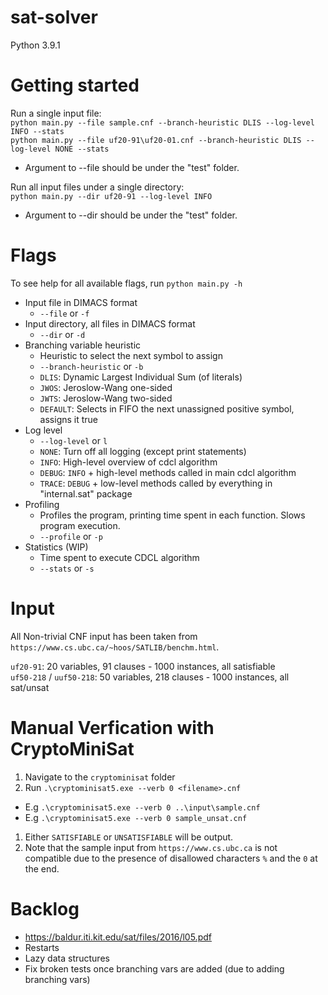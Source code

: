 # sat-solver
Python 3.9.1

# Getting started

Run a single input file:\
`python main.py --file sample.cnf --branch-heuristic DLIS --log-level INFO --stats`\
`python main.py --file uf20-91\uf20-01.cnf --branch-heuristic DLIS --log-level NONE --stats`

- Argument to --file should be under the "test" folder.

Run all input files under a single directory:\
`python main.py --dir uf20-91 --log-level INFO`

- Argument to --dir should be under the "test" folder.

# Flags
To see help for all available flags, run `python main.py -h`
- Input file in DIMACS format
  - `--file` or `-f`
- Input directory, all files in DIMACS format
  - `--dir` or `-d`
- Branching variable heuristic
  - Heuristic to select the next symbol to assign
  - `--branch-heuristic` or `-b`
  - `DLIS`: Dynamic Largest Individual Sum (of literals)
  - `JWOS`: Jeroslow-Wang one-sided
  - `JWTS`: Jeroslow-Wang two-sided
  - `DEFAULT`: Selects in FIFO the next unassigned positive symbol, assigns it true 
- Log level
  - `--log-level` or `l`
  - `NONE`: Turn off all logging (except print statements)
  - `INFO`: High-level overview of cdcl algorithm
  - `DEBUG`: `INFO` + high-level methods called in main cdcl algorithm
  - `TRACE`: `DEBUG` + low-level methods called by everything in "internal.sat" package
- Profiling
  - Profiles the program, printing time spent in each function. Slows program execution.
  - `--profile` or `-p`
- Statistics (WIP)
  - Time spent to execute CDCL algorithm
  - `--stats` or `-s`

# Input
All Non-trivial CNF input has been taken from `https://www.cs.ubc.ca/~hoos/SATLIB/benchm.html`.

`uf20-91`: 20 variables, 91 clauses - 1000 instances, all satisfiable\
`uf50-218` / `uuf50-218`: 50 variables, 218 clauses - 1000 instances, all sat/unsat

# Manual Verfication with CryptoMiniSat
1. Navigate to the `cryptominisat` folder
1. Run `.\cryptominisat5.exe --verb 0 <filename>.cnf`
  - E.g `.\cryptominisat5.exe --verb 0 ..\input\sample.cnf`
  - E.g `.\cryptominisat5.exe --verb 0 sample_unsat.cnf`
1. Either `SATISFIABLE` or `UNSATISFIABLE` will be output.
1. Note that the sample input from `https://www.cs.ubc.ca` is not compatible due to the presence of disallowed characters `%` and the `0` at the end.

# Backlog
- https://baldur.iti.kit.edu/sat/files/2016/l05.pdf 
- Restarts
- Lazy data structures
- Fix broken tests once branching vars are added (due to adding branching vars)